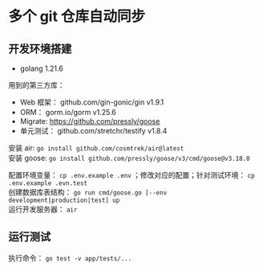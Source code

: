 # 多个 git 仓库自动同步

## 开发环境搭建
  * golang 1.21.6

用到的第三方库：
  * Web 框架： github.com/gin-gonic/gin v1.9.1
  * ORM： gorm.io/gorm v1.25.6
  * Migrate: https://github.com/pressly/goose
  * 单元测试： github.com/stretchr/testify v1.8.4

安装 air: `go install github.com/cosmtrek/air@latest`  
安装 goose: `go install github.com/pressly/goose/v3/cmd/goose@v3.18.0`  

配置环境变量： `cp .env.example .env` ；修改对应的配置；针对测试环境： `cp .env.example .evn.test`  
创建数据库表结构： `go run cmd/goose.go [--env development|production|test] up `  
运行开发服务器： `air`  

## 运行测试
执行命令： `go test -v app/tests/...`

